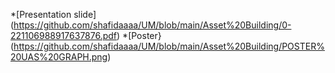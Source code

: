 *[Presentation slide] (https://github.com/shafidaaaa/UM/blob/main/Asset%20Building/0-221106988917637876.pdf)
*[Poster} (https://github.com/shafidaaaa/UM/blob/main/Asset%20Building/POSTER%20UAS%20GRAPH.png)
